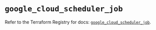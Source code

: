 # `google_cloud_scheduler_job`

Refer to the Terraform Registry for docs: [`google_cloud_scheduler_job`](https://registry.terraform.io/providers/hashicorp/google/5.38.0/docs/resources/cloud_scheduler_job).
